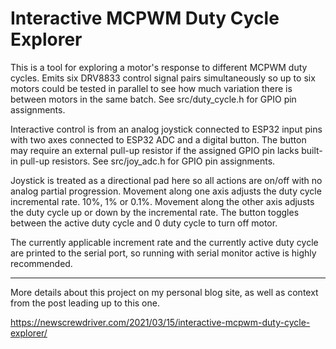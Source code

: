 # Interactive MCPWM Duty Cycle Explorer

This is a tool for exploring a motor's response to different MCPWM duty cycles.
Emits six DRV8833 control signal pairs simultaneously so up to six motors could
be tested in parallel to see how much variation there is between motors in the
same batch. See src/duty_cycle.h for GPIO pin assignments.

Interactive control is from an analog joystick connected to ESP32 input pins
with two axes connected to ESP32 ADC and a digital button. The button may
require an external pull-up resistor if the assigned GPIO pin lacks built-in
pull-up resistors. See src/joy_adc.h for GPIO pin assignments.

Joystick is treated as a directional pad here so all actions are on/off with
no analog partial progression. Movement along one axis adjusts the duty
cycle incremental rate. 10%, 1% or 0.1%. Movement along the other axis
adjusts the duty cycle up or down by the incremental rate. The button toggles
between the active duty cycle and 0 duty cycle to turn off motor.

The currently applicable increment rate and the currently active duty cycle
are printed to the serial port, so running with serial monitor active is
highly recommended.

-----

More details about this project on my personal blog site, as well as context
from the post leading up to this one.

https://newscrewdriver.com/2021/03/15/interactive-mcpwm-duty-cycle-explorer/
